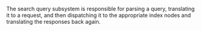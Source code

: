 The search query subsystem is responsible for parsing a query,
translating it to a request, and then dispatching it to the 
appropriate index nodes and translating the responses back again.

